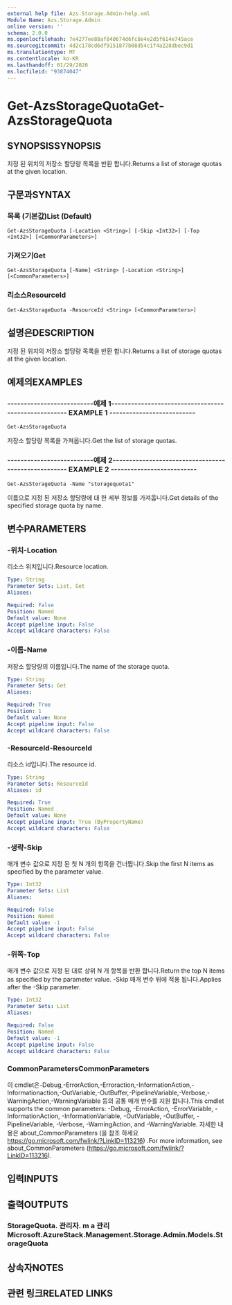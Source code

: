 ```yaml
---
external help file: Azs.Storage.Admin-help.xml
Module Name: Azs.Storage.Admin
online version: ''
schema: 2.0.0
ms.openlocfilehash: 7e4277ee88af840674d6fc8e4e2d5f614e745ace
ms.sourcegitcommit: 4d2c178cd6df9151877b08d54c1f4a228dbec9d1
ms.translationtype: MT
ms.contentlocale: ko-KR
ms.lasthandoff: 01/29/2020
ms.locfileid: "93874047"
---
```

# <span data-ttu-id="0705a-101">Get-AzsStorageQuota</span><span class="sxs-lookup"><span data-stu-id="0705a-101">Get-AzsStorageQuota</span></span>

## <span data-ttu-id="0705a-102">SYNOPSIS</span><span class="sxs-lookup"><span data-stu-id="0705a-102">SYNOPSIS</span></span>
<span data-ttu-id="0705a-103">지정 된 위치의 저장소 할당량 목록을 반환 합니다.</span><span class="sxs-lookup"><span data-stu-id="0705a-103">Returns a list of storage quotas at the given location.</span></span>

## <span data-ttu-id="0705a-104">구문과</span><span class="sxs-lookup"><span data-stu-id="0705a-104">SYNTAX</span></span>

### <span data-ttu-id="0705a-105">목록 (기본값)</span><span class="sxs-lookup"><span data-stu-id="0705a-105">List (Default)</span></span>
```
Get-AzsStorageQuota [-Location <String>] [-Skip <Int32>] [-Top <Int32>] [<CommonParameters>]
```

### <span data-ttu-id="0705a-106">가져오기</span><span class="sxs-lookup"><span data-stu-id="0705a-106">Get</span></span>
```
Get-AzsStorageQuota [-Name] <String> [-Location <String>] [<CommonParameters>]
```

### <span data-ttu-id="0705a-107">리소스</span><span class="sxs-lookup"><span data-stu-id="0705a-107">ResourceId</span></span>
```
Get-AzsStorageQuota -ResourceId <String> [<CommonParameters>]
```

## <span data-ttu-id="0705a-108">설명은</span><span class="sxs-lookup"><span data-stu-id="0705a-108">DESCRIPTION</span></span>
<span data-ttu-id="0705a-109">지정 된 위치의 저장소 할당량 목록을 반환 합니다.</span><span class="sxs-lookup"><span data-stu-id="0705a-109">Returns a list of storage quotas at the given location.</span></span>

## <span data-ttu-id="0705a-110">예제의</span><span class="sxs-lookup"><span data-stu-id="0705a-110">EXAMPLES</span></span>

### <span data-ttu-id="0705a-111">--------------------------예제 1--------------------------</span><span class="sxs-lookup"><span data-stu-id="0705a-111">-------------------------- EXAMPLE 1 --------------------------</span></span>
```
Get-AzsStorageQuota
```

<span data-ttu-id="0705a-112">저장소 할당량 목록을 가져옵니다.</span><span class="sxs-lookup"><span data-stu-id="0705a-112">Get the list of storage quotas.</span></span>

### <span data-ttu-id="0705a-113">--------------------------예제 2--------------------------</span><span class="sxs-lookup"><span data-stu-id="0705a-113">-------------------------- EXAMPLE 2 --------------------------</span></span>
```
Get-AzsStorageQuota -Name "storagequota1"
```

<span data-ttu-id="0705a-114">이름으로 지정 된 저장소 할당량에 대 한 세부 정보를 가져옵니다.</span><span class="sxs-lookup"><span data-stu-id="0705a-114">Get details of the specified storage quota by name.</span></span>

## <span data-ttu-id="0705a-115">변수</span><span class="sxs-lookup"><span data-stu-id="0705a-115">PARAMETERS</span></span>

### <span data-ttu-id="0705a-116">-위치</span><span class="sxs-lookup"><span data-stu-id="0705a-116">-Location</span></span>
<span data-ttu-id="0705a-117">리소스 위치입니다.</span><span class="sxs-lookup"><span data-stu-id="0705a-117">Resource location.</span></span>

```yaml
Type: String
Parameter Sets: List, Get
Aliases: 

Required: False
Position: Named
Default value: None
Accept pipeline input: False
Accept wildcard characters: False
```

### <span data-ttu-id="0705a-118">-이름</span><span class="sxs-lookup"><span data-stu-id="0705a-118">-Name</span></span>
<span data-ttu-id="0705a-119">저장소 할당량의 이름입니다.</span><span class="sxs-lookup"><span data-stu-id="0705a-119">The name of the storage quota.</span></span>

```yaml
Type: String
Parameter Sets: Get
Aliases: 

Required: True
Position: 1
Default value: None
Accept pipeline input: False
Accept wildcard characters: False
```

### <span data-ttu-id="0705a-120">-ResourceId</span><span class="sxs-lookup"><span data-stu-id="0705a-120">-ResourceId</span></span>
<span data-ttu-id="0705a-121">리소스 id입니다.</span><span class="sxs-lookup"><span data-stu-id="0705a-121">The resource id.</span></span>

```yaml
Type: String
Parameter Sets: ResourceId
Aliases: id

Required: True
Position: Named
Default value: None
Accept pipeline input: True (ByPropertyName)
Accept wildcard characters: False
```

### <span data-ttu-id="0705a-122">-생략</span><span class="sxs-lookup"><span data-stu-id="0705a-122">-Skip</span></span>
<span data-ttu-id="0705a-123">매개 변수 값으로 지정 된 첫 N 개의 항목을 건너뜁니다.</span><span class="sxs-lookup"><span data-stu-id="0705a-123">Skip the first N items as specified by the parameter value.</span></span>

```yaml
Type: Int32
Parameter Sets: List
Aliases: 

Required: False
Position: Named
Default value: -1
Accept pipeline input: False
Accept wildcard characters: False
```

### <span data-ttu-id="0705a-124">-위쪽</span><span class="sxs-lookup"><span data-stu-id="0705a-124">-Top</span></span>
<span data-ttu-id="0705a-125">매개 변수 값으로 지정 된 대로 상위 N 개 항목을 반환 합니다.</span><span class="sxs-lookup"><span data-stu-id="0705a-125">Return the top N items as specified by the parameter value.</span></span>
<span data-ttu-id="0705a-126">-Skip 매개 변수 뒤에 적용 됩니다.</span><span class="sxs-lookup"><span data-stu-id="0705a-126">Applies after the -Skip parameter.</span></span>

```yaml
Type: Int32
Parameter Sets: List
Aliases: 

Required: False
Position: Named
Default value: -1
Accept pipeline input: False
Accept wildcard characters: False
```

### <span data-ttu-id="0705a-127">CommonParameters</span><span class="sxs-lookup"><span data-stu-id="0705a-127">CommonParameters</span></span>
<span data-ttu-id="0705a-128">이 cmdlet은-Debug,-ErrorAction,-Erroraction,-InformationAction,-Informationaction,-OutVariable,-OutBuffer,-PipelineVariable,-Verbose,-WarningAction,-WarningVariable 등의 공통 매개 변수를 지원 합니다.</span><span class="sxs-lookup"><span data-stu-id="0705a-128">This cmdlet supports the common parameters: -Debug, -ErrorAction, -ErrorVariable, -InformationAction, -InformationVariable, -OutVariable, -OutBuffer, -PipelineVariable, -Verbose, -WarningAction, and -WarningVariable.</span></span> <span data-ttu-id="0705a-129">자세한 내용은 about_CommonParameters (을 참조 하세요 https://go.microsoft.com/fwlink/?LinkID=113216) .</span><span class="sxs-lookup"><span data-stu-id="0705a-129">For more information, see about_CommonParameters (https://go.microsoft.com/fwlink/?LinkID=113216).</span></span>

## <span data-ttu-id="0705a-130">입력</span><span class="sxs-lookup"><span data-stu-id="0705a-130">INPUTS</span></span>

## <span data-ttu-id="0705a-131">출력</span><span class="sxs-lookup"><span data-stu-id="0705a-131">OUTPUTS</span></span>

### <span data-ttu-id="0705a-132">StorageQuota. 관리자. m a 관리</span><span class="sxs-lookup"><span data-stu-id="0705a-132">Microsoft.AzureStack.Management.Storage.Admin.Models.StorageQuota</span></span>

## <span data-ttu-id="0705a-133">상속자</span><span class="sxs-lookup"><span data-stu-id="0705a-133">NOTES</span></span>

## <span data-ttu-id="0705a-134">관련 링크</span><span class="sxs-lookup"><span data-stu-id="0705a-134">RELATED LINKS</span></span>

